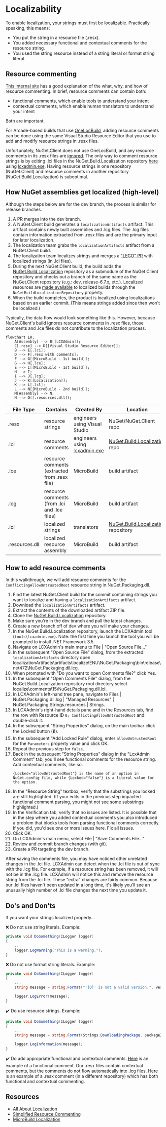 # Localizability

To enable localization, your strings must first be localizable.  Practically speaking, this means:

* You put the string in a resource file (.resx).
* You added necessary functional and contextual comments for the resource string.
* You used the string resource instead of a string literal or format string literal.

## Resource commenting

[This internal site][0] has a good explanation of the what, why, and how of resource commenting.  In brief, resource comments can contain both:

* functional comments, which enable tools to understand your intent
* contextual comments, which enable human translators to understand your intent

Both are important.

For Arcade-based builds that use [OneLocBuild][1], adding resource comments can be done using the same Visual Studio Resource Editor that you use to add and modify resource strings in .resx files.

Unfortunately, NuGet.Client does not use OneLocBuild, and any resource comments in its .resx files are [ignored][2].  The only way to comment resource strings is by editing .lci files in the NuGet.Build.Localization repository [here][3] using [lcxadmin.exe][4].  Having resource strings in one repository (NuGet.Client) and resource comments in another repository (NuGet.Build.Localization) is suboptimal.

## How NuGet assemblies get localized (high-level)

Although the steps below are for the dev branch, the process is similar for release branches.

1. A PR merges into the dev branch.
1. A NuGet.Client build generates a `localizationArtifacts` artifact.  This artifact contains newly built assemblies and .lcg files.  The .lcg files contain information extracted from .resx files and are the primary input for later localization.
1. The localization team grabs the `localizationArtifacts` artifact from a NuGet.Client build.
1. The localization team localizes strings and merges a ["LEGO" PR][5] with localized strings (in .lcl files).
1. During the next NuGet.Client build, the build adds the [NuGet.Build.Localization][6] repository as a submodule of the NuGet.Client repository and checks out a branch of the same name as the NuGet.Client repository (e.g.:  dev, release-6.7.x, etc.).  Localized resources are [made available][7] to localized builds through the `NuGetBuildLocalizationRepository` property.
1. When the build completes, the product is localized using localizations based on an earlier commit.  (This means strings added since then won't be localized.)

Typically, the data flow would look something like this.  However, because NuGet.Client's build ignores resource comments in .resx files, those comments and .lce files do not contribute to the localization process.

```mermaid
flowchart LR;
    A[Assembly] --> B[[LCXAdmin]];
    C[.resx] --> D[[Visual Studio Resource Editor]];
    B --> E[.lci];
    D --> F[.resx with comments];
    F --> G[[MicroBuild - 1st build]];
    G --> H[.lce];
    E --> I[[MicroBuild - 1st build]];
    H --> I;
    I --> J[.lcg];
    J --> K[[Localization]];
    K --> L[.lcl];
    L --> N[[MicroBuild - 2nd build]];
    M[Assembly] --> N;
    N --> O([.resources.dll]);
```

File Type | Contains | Created By | Location
-- | -- | -- | --
.resx | resource strings | engineers using Visual Studio | NuGet/NuGet.Client repo
.lci | resource comments | engineers using [lcxadmin.exe][4] | [NuGet.Build.Localization][6] repo
.lce | resource comments (extracted from .resx file) | MicroBuild | build artifact
.lcg | resource comments (from .lci and .lce files) | MicroBuild | build artifact
.lcl | localized strings | translators | [NuGet.Build.Localization][6] repository
.resources.dll | localized resource assembly | MicroBuild | build artifact

## How to add resource comments

In this walkthrough, we will add resource comments for the `ConflictingAllowUntrustedRoot` resource string in NuGet.Packaging.dll.

1. Find the latest NuGet.Client build for the commit containing strings you want to localize and having a `localizationArtifacts` artifact.
1. Download the `localizationArtifacts` artifact.
1. Extract the contents of the downloaded artifact ZIP file.
1. Clone the [NuGet.Build.Localization][6] repository.
1. Make sure you're in the dev branch and pull the latest changes.
1. Create a new branch off of dev where you will make your changes.
1. In the NuGet.Build.Localization repository, launch the LCXAdmin tool (`tools\lcxadmin.exe`).  Note:  the first time you launch the tool you will be prompted to install .NET Framework 3.5.
1. Navigate on LCXAdmin's main menu to File | "Open Source File..."
1. In the subsequent "Open Source File" dialog, from the extracted `localizationArtifacts` directory open localizationArtifacts\artifacts\localize\ENU\NuGet.Packaging\bin\release\net472\NuGet.Packaging.dll.lcg.
1. When prompted with "Do you want to open Comments file?" click Yes.
1. In the subsequent "Open Comments File" dialog, from the NuGet.Build.Localization repository root directory select localize\comments\15\NuGet.Packaging.dll.lci.
1. In LCXAdmin's left-hand tree pane, navigate to Files | NuGet.Packaging.dll.lcg | "Managed Resources" | NuGet.Packaging.Strings.resources | Strings.
1. In LCXAdmin's right-hand details pane and in the Resources tab, find the row with Resource ID `0; ConflictingAllowUntrustedRoot` and double-click it.
1. In the subsequent "String Properties" dialog, on the main toolbar click the Locked button (🔒).
1. In the subsequent "Add Locked Rule" dialog, enter `allowUntrustedRoot` for the `Parameters` property value and click OK.
1. Repeat the previous step for `false`.
1. Back in the subsequent "String Properties" dialog in the "LcxAdmin Comment" tab, you'll see functional comments for the resource string.  Add contextual comments, like so.
   ```text
   {Locked="allowUntrustedRoot"} is the name of an option in NuGet.config file, while {Locked="false"} is a literal value for the option.
   ```
1. In the "Resource String" textbox, verify that the substrings you locked are still highlighted.  (If your edits in the previous step impacted functional comment parsing, you might not see some substrings highlighted.)
1. In the Verification tab, verify that no issues are listed.  It is possible that in the step where you added contextual comments you also introduced a problem that blocks tools from parsing functional comments correctly.  If you did, you'd see one or more issues here.  Fix all issues.
1. Click OK.
1. On LCXAdmin's main menu, select File | "Save Comments File..."
1. Review and commit branch changes (with git).
1. Create a PR targeting the dev branch.

After saving the comments file, you may have noticed other unrelated changes in the .lci file.  LCXAdmin can detect when the .lci file is out of sync with the .lcg file.  For example, if a resource string has been removed, it will not be in the .lcg file.  LCXAdmin will notice this and remove the resource string from the .lci file.  These "extra" changes are fairly common.  Because our .lci files haven't been updated in a long time, it's likely you'll see an unusually high number of .lci file changes the next time you update it.

## Do's and Don'ts

If you want your strings localized properly...

❌ Do not use string literals.  Example:

```C#
private void DoSomething(ILogger logger)
{
    ...
    logger.LogWarning("This is a warning.");
}
```

❌ Do not use format string literals.  Example:

```C#
private void DoSomething(ILogger logger)
{
    ...
    string message = string.Format("'{0}' is not a valid version.", version);

    logger.LogError(message);
}
```

✔️ Do use resource strings.  Example:

```C#
private void DoSomething(ILogger logger)
{
    ...
    string message = string.Format(Strings.DownloadingPackage, packageId, packageVersion);

    logger.LogInformation(message);
}
```

✔️ Do add appropriate functional and contextual comments.  [Here][8] is an example of a functional comment.  Our .resx files contain contextual comments, but the comments do not flow automatically into .lcg files.  [Here][9] is an example of a .resx comment (in a different repository) which has both functional and contextual commenting.

## Resources

* [All About Localization][10]
* [Simplified Resource Commenting][0]
* [MicroBuild Localization][11]

[0]: https://aka.ms/commenting
[1]: https://github.com/dotnet/arcade/blob/main/Documentation/OneLocBuild.md
[2]: https://github.com/search?q=repo%3ANuGet%2FNuGet.Client%20HasLceComments&type=code
[3]: https://github.com/NuGet/NuGet.Build.Localization/tree/dev/localize/comments
[4]: https://github.com/NuGet/NuGet.Build.Localization/blob/dev/tools/lcxadmin.exe
[5]: https://github.com/NuGet/NuGet.Build.Localization/pulls?q=is%3Apr+LEGO
[6]: https://github.com/NuGet/NuGet.Build.Localization
[7]: https://github.com/search?q=repo%3ANuGet%2FNuGet.Client%20NuGetBuildLocalizationRepository&type=code
[8]: https://github.com/NuGet/NuGet.Build.Localization/blob/931c5f21742fff61c7f53a19039b89dddc7a01cd/localize/comments/15/NuGet.Packaging.dll.lci#L58-L66
[9]: https://github.com/dotnet/sign/blob/ef0e6b3ef8281dff1d62cea34445bd88fc3e6714/src/Sign.Core/Resources.resx#L131-L134
[10]: https://aka.ms/allaboutloc
[11]: https://devdiv.visualstudio.com/DevDiv/_wiki/wikis/DevDiv.wiki/20709/MicroBuild-Localization